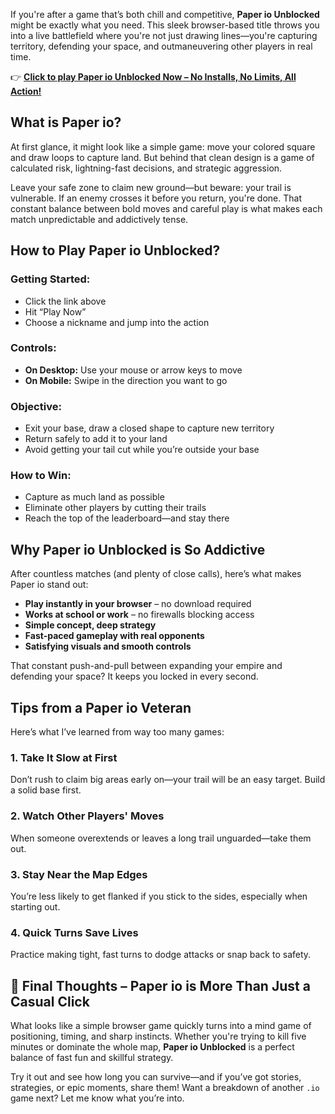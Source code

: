 If you're after a game that’s both chill and competitive, **Paper io Unblocked** might be exactly what you need. This sleek browser-based title throws you into a live battlefield where you're not just drawing lines—you're capturing territory, defending your space, and outmaneuvering other players in real time.

👉 **[Click to play Paper io Unblocked Now – No Installs, No Limits, All Action!](https://1kb.link/Q6zYUm)**

## What is Paper io?

At first glance, it might look like a simple game: move your colored square and draw loops to capture land. But behind that clean design is a game of calculated risk, lightning-fast decisions, and strategic aggression.

Leave your safe zone to claim new ground—but beware: your trail is vulnerable. If an enemy crosses it before you return, you're done. That constant balance between bold moves and careful play is what makes each match unpredictable and addictively tense.

## How to Play Paper io Unblocked?

### Getting Started:
- Click the link above
- Hit “Play Now”
- Choose a nickname and jump into the action

### Controls:
- **On Desktop:** Use your mouse or arrow keys to move  
- **On Mobile:** Swipe in the direction you want to go

### Objective:
- Exit your base, draw a closed shape to capture new territory
- Return safely to add it to your land
- Avoid getting your tail cut while you’re outside your base

### How to Win:
- Capture as much land as possible
- Eliminate other players by cutting their trails
- Reach the top of the leaderboard—and stay there

## Why Paper io Unblocked is So Addictive

After countless matches (and plenty of close calls), here’s what makes Paper io stand out:

- **Play instantly in your browser** – no download required
- **Works at school or work** – no firewalls blocking access
- **Simple concept, deep strategy**
- **Fast-paced gameplay with real opponents**
- **Satisfying visuals and smooth controls**

That constant push-and-pull between expanding your empire and defending your space? It keeps you locked in every second.

## Tips from a Paper io Veteran

Here’s what I’ve learned from way too many games:

### 1. Take It Slow at First
Don’t rush to claim big areas early on—your trail will be an easy target. Build a solid base first.

### 2. Watch Other Players' Moves
When someone overextends or leaves a long trail unguarded—take them out.

### 3. Stay Near the Map Edges
You’re less likely to get flanked if you stick to the sides, especially when starting out.

### 4. Quick Turns Save Lives
Practice making tight, fast turns to dodge attacks or snap back to safety.

## 💬 Final Thoughts – Paper io is More Than Just a Casual Click

What looks like a simple browser game quickly turns into a mind game of positioning, timing, and sharp instincts. Whether you're trying to kill five minutes or dominate the whole map, **Paper io Unblocked** is a perfect balance of fast fun and skillful strategy.

Try it out and see how long you can survive—and if you’ve got stories, strategies, or epic moments, share them! Want a breakdown of another `.io` game next? Let me know what you’re into.
